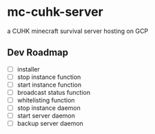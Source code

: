 # mc-cuhk-server

a CUHK minecraft survival server hosting on GCP

## Dev Roadmap

- [ ] installer
- [ ] stop instance function
- [ ] start instance function
- [ ] broadcast status function
- [ ] whitelisting function
- [ ] stop instance daemon
- [ ] start server daemon
- [ ] backup server daemon
